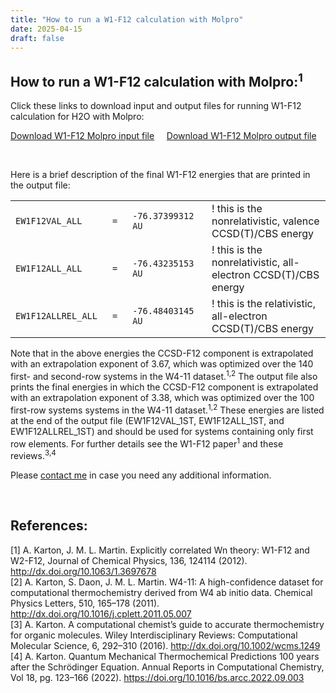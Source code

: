 ```yaml
---
title: "How to run a W1-F12 calculation with Molpro"
date: 2025-04-15
draft: false
---
```


## How to run a W1-F12 calculation with Molpro:<sup>1</sup>

Click these links to download input and output files for running W1-F12 calculation for H2O with Molpro:

<!-- Using pure HTML for links to avoid Markdown parsing issues -->
<p>
  <a href="/files/w1-f12_h2o.com" download>Download W1-F12 Molpro input file</a> <!-- Added download attribute -->
  &nbsp;&nbsp;&nbsp; <!-- HTML entities should work fine between HTML tags -->
  <a href="/files/w1-f12_h2o.out" download>Download W1-F12 Molpro output file</a> <!-- Added download attribute -->
</p>


<br>

Here is a brief description of the final W1-F12 energies that are printed in the output file:

<!-- Using an HTML table for precise alignment -->
<table>
  <tbody>
    <tr>
      <td style="padding-right: 1em;"><code>EW1F12VAL_ALL</code></td>
      <td style="padding-right: 1em;"><code>=</code></td>
      <td style="padding-right: 1em;"><code>-76.37399312 AU</code></td>
      <td>! this is the nonrelativistic, valence CCSD(T)/CBS energy</td>
    </tr>
    <tr>
      <td style="padding-right: 1em;"><code>EW1F12ALL_ALL</code></td>
      <td style="padding-right: 1em;"><code>=</code></td>
      <td style="padding-right: 1em;"><code>-76.43235153 AU</code></td>
      <td>! this is the nonrelativistic, all-electron CCSD(T)/CBS energy</td>
    </tr>
    <tr>
      <td style="padding-right: 1em;"><code>EW1F12ALLREL_ALL</code></td>
      <td style="padding-right: 1em;"><code>=</code></td>
      <td style="padding-right: 1em;"><code>-76.48403145 AU</code></td>
      <td>! this is the relativistic, all-electron CCSD(T)/CBS energy</td>
    </tr>
  </tbody>
</table>


Note that in the above energies the CCSD-F12 component is extrapolated with an extrapolation exponent of 3.67, which was optimized over the 140 first- and second-row systems in the W4-11 dataset.<sup>1,2</sup> The output file also prints the final energies in which the CCSD-F12 component is extrapolated with an extrapolation exponent of 3.38, which was optimized over the 100 first-row systems systems in the W4-11 dataset.<sup>1,2</sup> These energies are listed at the end of the output file (EW1F12VAL_1ST, EW1F12ALL_1ST, and EW1F12ALLREL_1ST) and should be used for systems containing only first row elements. For further details see the W1-F12 paper<sup>1</sup> and these reviews.<sup>3,4</sup>

<p> 
  Please <a href="/contact/">contact me</a> in case you need any additional information.
</p>


<br>

## References:

[1] A. Karton, J. M. L. Martin. Explicitly correlated Wn theory: W1-F12 and W2-F12, Journal of Chemical Physics, 136, 124114 (2012). http://dx.doi.org/10.1063/1.3697678
<br>
[2] A. Karton, S. Daon, J. M. L. Martin. W4-11: A high-confidence dataset for computational thermochemistry derived from W4 ab initio data. Chemical Physics Letters, 510, 165–178 (2011). http://dx.doi.org/10.1016/j.cplett.2011.05.007
<br>
[3] A. Karton. A computational chemist’s guide to accurate thermochemistry for organic molecules. Wiley Interdisciplinary Reviews: Computational Molecular Science, 6, 292–310 (2016). http://dx.doi.org/10.1002/wcms.1249
<br>
[4] A. Karton. Quantum Mechanical Thermochemical Predictions 100 years after the Schrödinger Equation. Annual Reports in Computational Chemistry, Vol 18, pg. 123–166 (2022). https://doi.org/10.1016/bs.arcc.2022.09.003
<br>



